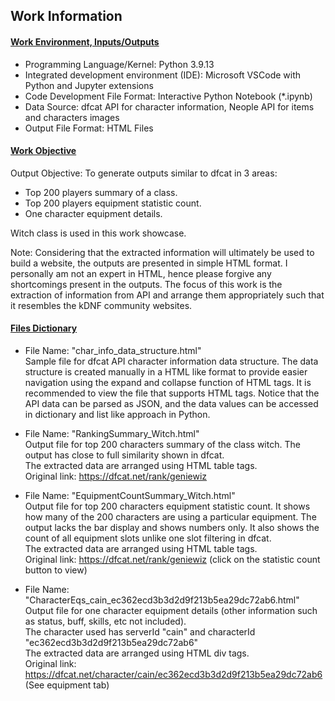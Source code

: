 ## __Work Information__

#### <ins>Work Environment, Inputs/Outputs</ins>

* Programming Language/Kernel:              Python 3.9.13
* Integrated development environment (IDE): Microsoft VSCode with Python and Jupyter extensions
* Code Development File Format:             Interactive Python Notebook (*.ipynb)
* Data Source:                              dfcat API for character information, Neople API for items and characters images
* Output File Format:                       HTML Files

#### <ins>Work Objective</ins>

Output Objective: To generate outputs similar to dfcat in 3 areas:
 * Top 200 players summary of a class.
 * Top 200 players equipment statistic count.
 * One character equipment details.

Witch class is used in this work showcase.

Note: Considering that the extracted information will ultimately be used to build a website, the outputs are presented in simple HTML format. I personally am not an expert in HTML, hence please forgive any shortcomings present in the outputs. The focus of this work is the extraction of information from API and arrange them appropriately such that it resembles the kDNF community websites.

#### <ins>Files Dictionary</ins>

* File Name: "char_info_data_structure.html" <br>
Sample file for dfcat API character information data structure. The data structure is created manually in a HTML like format to provide easier navigation using the expand and collapse function of HTML tags. It is recommended to view the file that supports HTML tags. Notice that the API data can be parsed as JSON, and the data values can be accessed in dictionary and list like approach in Python.

* File Name: "RankingSummary_Witch.html" <br>
Output file for top 200 characters summary of the class witch. The output has close to full similarity shown in dfcat. <br>
The extracted data are arranged using HTML table tags. <br>
Original link: https://dfcat.net/rank/geniewiz

* File Name: "EquipmentCountSummary_Witch.html" <br>
Output file for top 200 characters equipment statistic count. It shows how many of the 200 characters are using a particular equipment. The output lacks the bar display and shows numbers only. It also shows the count of all equipment slots unlike one slot filtering in dfcat. <br>
The extracted data are arranged using HTML table tags. <br>
Original link: https://dfcat.net/rank/geniewiz (click on the statistic count button to view)

* File Name: "CharacterEqs_cain_ec362ecd3b3d2d9f213b5ea29dc72ab6.html" <br>
Output file for one character equipment details (other information such as status, buff, skills, etc not included). <br>
The character used has serverId "cain" and characterId "ec362ecd3b3d2d9f213b5ea29dc72ab6" <br>
The extracted data are arranged using HTML div tags. <br>
Original link: https://dfcat.net/character/cain/ec362ecd3b3d2d9f213b5ea29dc72ab6 (See equipment tab)
